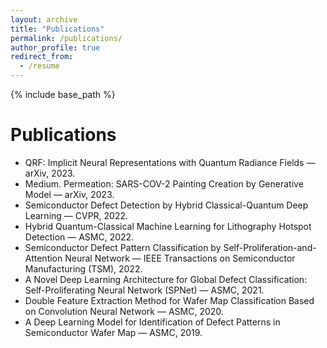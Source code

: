 ```yaml
---
layout: archive
title: "Publications"
permalink: /publications/
author_profile: true
redirect_from:
  - /resume
---
```


{% include base_path %}

<script>
 window.difyChatbotConfig = { 
  token: 'FLDVs1lMPmClxxJW'
 }
</script>
<script
 src="https://udify.app/embed.min.js"
 id="FLDVs1lMPmClxxJW"
 defer>
</script>

Publications
======
* QRF: Implicit Neural Representations with Quantum Radiance Fields — arXiv, 2023.
* Medium. Permeation: SARS-COV-2 Painting Creation by Generative Model — arXiv, 2023.
* Semiconductor Defect Detection by Hybrid Classical-Quantum Deep Learning — CVPR, 2022.
* Hybrid Quantum-Classical Machine Learning for Lithography Hotspot Detection — ASMC, 2022.
* Semiconductor Defect Pattern Classification by Self-Proliferation-and-Attention Neural Network — IEEE Transactions on Semiconductor Manufacturing (TSM), 2022.
* A Novel Deep Learning Architecture for Global Defect Classification: Self-Proliferating Neural Network (SPNet) — ASMC, 2021.
* Double Feature Extraction Method for Wafer Map Classification Based on Convolution Neural Network — ASMC, 2020.
* A Deep Learning Model for Identification of Defect Patterns in Semiconductor Wafer Map — ASMC, 2019.
